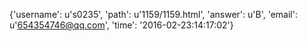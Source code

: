 {'username': u's0235', 'path': u'1159/1159.html', 'answer': u'B', 'email': u'654354746@qq.com', 'time': '2016-02-23:14:17:02'}